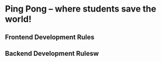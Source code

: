 # Ping Pong – where students save the world!

## Frontend Development Rules

## Backend Development Rulesw
